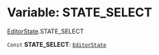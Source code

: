# Variable: STATE\_SELECT

[EditorState](/en/auto-docs/editor/modules/EditorState.md).STATE\_SELECT

`Const` **STATE\_SELECT**: [`EditorState`](/en/auto-docs/editor/interfaces/EditorState-1.md)
